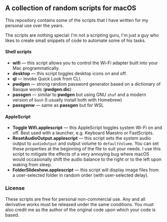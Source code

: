 ## A collection of random scripts for macOS

This repository contains some of the scripts that I have written for my personal use over the years.

The scripts are nothing special: I'm not a scripting guru, I'm just a guy who likes to create small snippets of code to automate some of his tasks.

#### Shell scripts

* **wifi** — this script allows you to control the Wi-Fi adapter built into your Mac programmatically.
* **desktop** — this script toggles desktop icons on and off.
* **ql** — invoke Quick Look from CLI.
* **pwdgen** — strong random password generator based on a dictionary of Basque words (**pwdgen.dic**)
* **passgen** — similar to **pwdgen** but using GNU ``shuf`` and a modern version of ``bash`` (I usually install both with Homebrew) 
* **passgenw** — same as **passgen** but for WSL

#### AppleScript

* **Toggle Wifi.applescript** — this AppleScript toggles system Wi-Fi on and off. Best used with a launcher, e.g. Keyboard Maestro or FastScripts.
* **ResetAudioOutput.applescript** — this script sets the system audio output to `audioOutput` and output volume to `defaultVolume`. You can set these properties at the beginning of the file to suit your needs. I use this script to mitigate the effects of a very annoying bug where macOS would occasionally shift the audio balance to the right or to the left upon waking from sleep.
* **FolderSlideshow.applescript** — this script will display image files from a user-selected folder in random order (with user-selected delay).

### License

These scripts are free for personal non-commercial use. Any and all derivative works must be released under the same conditions. You must also credit me as the author of the original code upon which your code is based.
